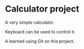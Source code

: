 # Calculator project

A very simple calculator.

Keyboard can be used to control it.

A learned using Git on this project.

